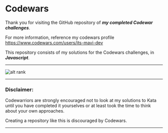 # Codewars


Thank you for visiting the GitHub repository of ***my completed Codewar challenges***.

For more information, reference my codewars profile https://www.codewars.com/users/its-mavi-dev

This repository consists of my solutions for the Codewars challenges, in ***Javascript***.

___

![alt rank](https://www.codewars.com/users/its-mavi-dev/badges/large)

___


### Disclaimer:

Codewarriors are strongly encouraged not to look at my solutions to Kata until you have completed it yourselves or at least took the time to think about your own approaches.

Creating a repository like this is discouraged by Codewars.

___
